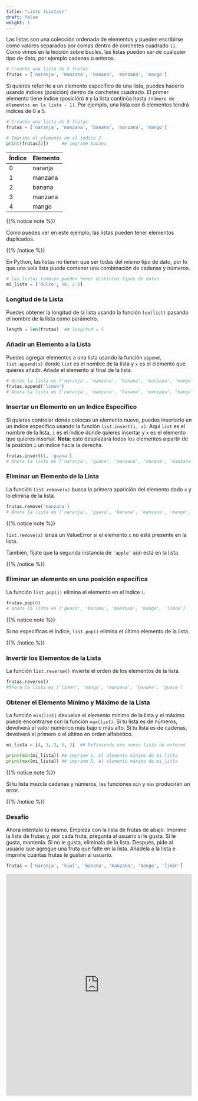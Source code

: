 ```yaml
---
title: "Lists (Listas)"
draft: false
weight: 1
---
```


Las listas son una colección ordenada de elementos y pueden escribirse como valores separados por comas dentro de corchetes cuadrado `[]`. Como vimos en la lección sobre bucles, las listas pueden ser de cualquier tipo de dato, por ejemplo cadenas o enteros.

```python
# Creando una lista de 5 frutas
frutas = ['naranja', 'manzana', 'banana', 'manzana', 'mango']
```

Si quieres referirte a un elemento específico de una lista, puedes hacerlo usando índices (posición) dentro de corchetes cuadrado. El primer elemento tiene índice (posición) `0` y la lista continúa hasta `(número de elementos en la lista - 1)`. Por ejemplo, una lista con 6 elementos tendrá índices de 0 a 5.

```python
# Creando una lista de 5 frutas
frutas = ['naranja', 'manzana', 'banana', 'manzana', 'mango']

# Imprime el elemento en el índice 2
print(frutas[2])     ## imprime banana
```

**Índice** | **Elemento**
-------|-------
0 | naranja
1 | manzana
2 | banana
3 | manzana
4 | mango

{{% notice note %}}

Como puedes ver en este ejemplo, las listas pueden tener elementos duplicados.

{{% /notice %}}

En Python, las listas no tienen que ser todas del mismo tipo de dato, por lo que una sola lista puede contener una combinación de cadenas y números.

```python
# las listas también pueden tener distintos tipos de datos
mi_lista = ['dulce', 10, 2.5]
```

### Longitud de la Lista

Puedes obtener la longitud de la lista usando la función `len(list)` pasando el nombre de la lista como parámetro.

```python
length = len(frutas)  ## longitud = 5
```

### Añadir un Elemento a la Lista

Puedes agregar elementos a una lista usando la función `append`, `list.append(x)` donde `list` es el nombre de la lista y `x` es el elemento que quieres añadir. Añade el elemento al final de la lista.

```python
# Antes la lista es ['naranja', 'manzana', 'banana', 'manzana', 'mango']
frutas.append('limon')
# Ahora la lista es ['naranja', 'manzana', 'banana', 'manzana', 'mango', 'limon']
```

### Insertar un Elemento en un Indice Específico

Si quieres controlar dónde colocas un elemento nuevo, puedes insertarlo en un índice específico usando la función `list.insert(i, x)`. Aquí `list` es el nombre de la lista, `i` es el índice donde quieres insertar y `x` es el elemento que quieres insertar. **Nota**: esto desplazará todos los elementos a partir de la posición `i` un índice hacia la derecha.

```python
frutas.insert(1, 'guava')
# Ahora la lista es ['naranja', 'guava', 'manzana', 'banana', 'manzana', 'mango', 'limon']
```

### Eliminar un Elemento de la Lista

La función `list.remove(x)` busca la primera aparición del elemento dado `x` y lo elimina de la lista.

```python
frutas.remove('manzana')
# Ahora la lista es ['naranja', 'guava', 'banana', 'manzana', 'mango', 'limon']
```

{{% notice note %}}

`list.remove(x)` lanza un ValueError si el elemento `x` no está presente en la lista.

También, fíjate que la segunda instancia de `'apple'` aún está en la lista.

{{% /notice %}}


### Eliminar un elemento en una posición específica

La función `list.pop(i)` elimina el elemento en el índice `i`.

```python
frutas.pop(0)
# Ahora la lista es ['guava', 'banana', 'manzana', 'mango', 'limon']
```

{{% notice note %}}

Si no especificas el índice, `list.pop()` elimina el último elemento de la lista.

{{% /notice %}}


### Invertir los Elementos de la Lista

La función `list.reverse()` invierte el orden de los elementos de la lista.

```python
frutas.reverse()
#Ahora la lista es ['limon', 'mango', 'manzana', 'banana', 'guava']
```

### Obtener el Elemento Mínimo y Máximo de la Lista

La función `min(list)` devuelve el elemento mínimo de la lista y el máximo puede encontrarse con la función `max(list)`. Si tu lista es de números, devolverá el valor numérico más bajo o más alto. Si tu lista es de cadenas, devolverá el primero o el último en orden alfabético.

```python
mi_lista = [4, 1, 2, 5, 3]  ## Definiendo una nueva lista de enteros

print(min(mi_lista)) ## imprime 1, el elemento mínimo de mi_lista
print(max(mi_lista)) ## imprime 5, el elemento máximo de mi_lista

```
{{% notice note %}}

Si tu lista mezcla cadenas y números, las funciones `min` y `max` producirán un error.

{{% /notice %}}

### Desafío

Ahora inténtalo tú mismo. Empieza con la lista de frutas de abajo. Imprime la lista de frutas y, por cada fruta, pregunta al usuario si le gusta. Si le gusta, mantenla. Si no le gusta, elimínala de la lista. Después, pide al usuario que agregue una fruta que falte en la lista. Añádela a la lista e imprime cuántas frutas le gustan al usuario.

```python
frutas = ['naranja', 'kiwi', 'banana', 'manzana', 'mango', 'limón']
```

<iframe src="https://trinket.io/embed/python/b238d85d0d" width="100%" height="600" frameborder="0" marginwidth="0" marginheight="0" allowfullscreen></iframe>